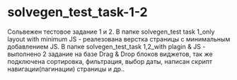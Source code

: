 # solvegen_test_task-1-2
Сольвежен тестовое задание 1 и 2. В папке solvegen_test task 1_only layout with minimum JS - реалезована верстка страницы с минимальным
добавлением JS.
В папке solvegen_test_task 1,2_with plagin & JS - выполнено 2 задание на базе Drag & Drop блоков виджетов, так же подключена сортировка,
фильтрация, выбор даты, написан скрипт навигации(пагинации) страницы и др..
